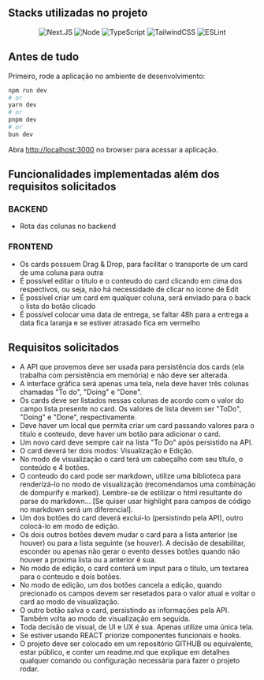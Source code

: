 
## Stacks utilizadas no projeto

<div align="center">

![Next.JS](https://img.shields.io/badge/-%20NEXT%20JS%20-black?style=for-the-badge&logo=react&labelColor=black)
![Node](https://img.shields.io/badge/-%20NODE%2020%20-gray?style=for-the-badge&logo=nodedotjs)
![TypeScript](https://img.shields.io/badge/typescript-%23007ACC.svg?style=for-the-badge&logo=typescript&logoColor=white)
![TailwindCSS](https://img.shields.io/badge/tailwindcss-%2338B2AC.svg?style=for-the-badge&logo=tailwind-css&logoColor=white)
![ESLint](https://img.shields.io/badge/ESLint-4B3263?style=for-the-badge&logo=eslint&logoColor=white)
</div>


## Antes de tudo

Primeiro, rode a aplicação no ambiente de desenvolvimento:

```bash
npm run dev
# or
yarn dev
# or
pnpm dev
# or
bun dev
```

Abra [http://localhost:3000](http://localhost:3000) no browser para acessar a aplicação.

## Funcionalidades implementadas além dos requisitos solicitados

### BACKEND
- Rota das colunas no backend

### FRONTEND
- Os cards possuem Drag & Drop, para facilitar o transporte de um card de uma coluna para outra
- É possível editar o titulo e o conteudo do card clicando em cima dos respectivos, ou seja, não há necessidade de clicar no icone de Edit
- É possível criar um card em qualquer coluna, será enviado para o back o lista do botão clicado
- É possível colocar uma data de entrega, se faltar 48h para a entrega a data fica laranja e se estiver atrasado fica em vermelho

## Requisitos solicitados

- A API que provemos deve ser usada para persistência dos cards (ela trabalha com persistência em memória) e não deve ser alterada.
- A interface gráfica será apenas uma tela, nela deve haver três colunas chamadas "To do", "Doing" e "Done".
- Os cards deve ser listados nessas colunas de acordo com o valor do campo lista presente no card. Os valores de lista devem ser "ToDo", "Doing" e "Done", respectivamente.
- Deve haver um local que permita criar um card passando valores para o titulo e conteudo, deve haver um botão para adicionar o card.
- Um novo card deve sempre cair na lista "To Do" após persistido na API.
- O card deverá ter dois modos: Visualização e Edição.
- No modo de visualização o card terá um cabeçalho com seu título, o conteúdo e 4 botões.
- O conteudo do card pode ser markdown, utilize uma biblioteca para renderizá-lo no modo de visualização (recomendamos uma combinação de dompurify e marked). Lembre-se de estilizar o html resultante do parse do markdown... [Se quiser usar highlight para campos de código no markdown será um diferencial].
- Um dos botões do card deverá excluí-lo (persistindo pela API), outro colocá-lo em modo de edição.
- Os dois outros botões devem mudar o card para a lista anterior (se houver) ou para a lista seguinte (se houver). A decisão de desabilitar, esconder ou apenas não gerar o evento desses botões quando não houver a proxima lista ou a anterior é sua.
- No modo de edição, o card conterá um input para o titulo, um textarea para o conteudo e dois botões.
- No modo de edição, um dos botões cancela a edição, quando precionado os campos devem ser resetados para o valor atual e voltar o card ao modo de visualização.
- O outro botão salva o card, persistindo as informações pela API. Também volta ao modo de visualização em seguida.
- Toda decisão de visual, de UI e UX é sua. Apenas utilize uma única tela.
- Se estiver usando REACT priorize componentes funcionais e hooks.
- O projeto deve ser colocado em um repositório GITHUB ou equivalente, estar público, e conter um readme.md que explique em detalhes qualquer comando ou configuração necessária para fazer o projeto rodar.



